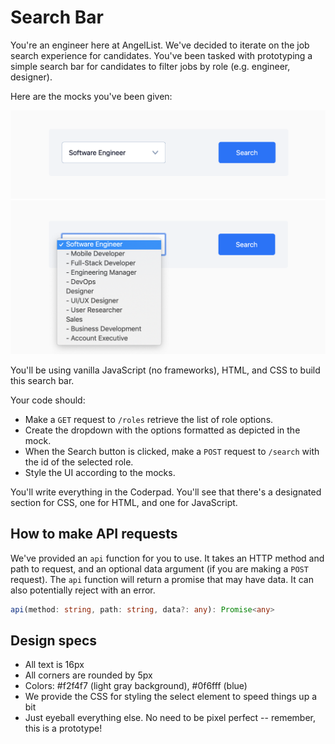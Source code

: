 # Search Bar

You're an engineer here at AngelList. We've decided to iterate on the job search experience for candidates. You've been tasked with prototyping a simple search bar for candidates to filter jobs by role (e.g. engineer, designer).

Here are the mocks you've been given:

<img src="mock.png" width="700" />
<img src="expanded.png" width="700" />

You'll be using vanilla JavaScript (no frameworks), HTML, and CSS to build this search bar.

Your code should:
- Make a `GET` request to `/roles` retrieve the list of role options.
- Create the dropdown with the options formatted as depicted in the mock.
- When the Search button is clicked, make a `POST` request to `/search` with the id of the selected role.
- Style the UI according to the mocks.

You'll write everything in the Coderpad. You'll see that there's a designated section for CSS, one for HTML, and one for JavaScript.

## How to make API requests

We've provided an `api` function for you to use. It takes an HTTP method and path to request, and an optional data argument (if you are making a `POST` request). The `api` function will return a promise that may have data. It can also potentially reject with an error.

```typescript
api(method: string, path: string, data?: any): Promise<any>
```

## Design specs

- All text is 16px
- All corners are rounded by 5px
- Colors: #f2f4f7 (light gray background), #0f6fff (blue)
- We provide the CSS for styling the select element to speed things up a bit
- Just eyeball everything else. No need to be pixel perfect -- remember, this is a prototype!
